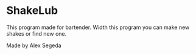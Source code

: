 # ShakeLub
This program made for bartender.
Width this program you can make new shakes or find new one.

Made by Alex Segeda 

